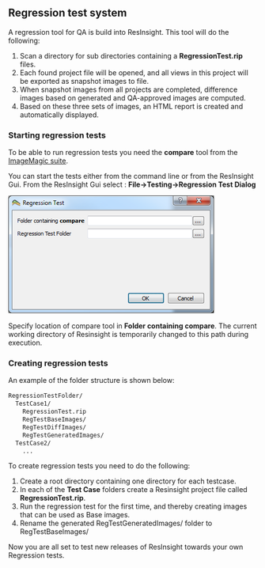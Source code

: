 ## Regression test system

A regression tool for QA is build into ResInsight. This tool will do the following: 

1. Scan a directory for sub directories containing a **RegressionTest.rip** files. 
2. Each found project file will be opened, and all views in this project will be exported as snapshot images to file.
3. When snapshot images from all projects are completed, difference images based on generated and QA-approved images are computed. 
4. Based on these three sets of images, an HTML report is created and automatically displayed.

### Starting regression tests

To be able to run regression tests you need the **compare** tool from the [ImageMagic suite](http://www.imagemagick.org/script/compare.php).


You can start the tests either from the command line or from the ResInsight Gui.
From the ResInsight Gui select : **File->Testing->Regression Test Dialog**

![](images/RegressionTestDialog.png)

Specify location of compare tool in **Folder containing compare**. The current working directory of Resinsight is temporarily changed to this path during execution.

### Creating regression tests

An example of the folder structure is shown below:

	RegressionTestFolder/
	  TestCase1/
	    RegressionTest.rip
	    RegTestBaseImages/
	    RegTestDiffImages/
	    RegTestGeneratedImages/
	  TestCase2/
	    ...

To create regression tests you need to do the following:

1. Create a root directory containing one directory for each testcase. 
2. In each of the **Test Case** folders create a Resinsight project file called **RegressionTest.rip**.
3. Run the regression test for the first time, and thereby creating images that can be used as Base images.
4. Rename the generated RegTestGeneratedImages/ folder to RegTestBaseImages/

Now you are all set to test new releases of ResInsight towards your own Regression tests.

